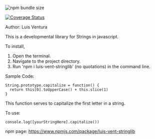 ![npm bundle size](https://img.shields.io/bundlephobia/min/luis-vent-stringlib)

[![Coverage Status](https://coveralls.io/repos/github/VenturingGuy/FEW-2-1-String-Lib/badge.svg?branch=master)](https://coveralls.io/github/VenturingGuy/FEW-2-1-String-Lib?branch=master)

Author: Luis Ventura

This is a developmental library for Strings in javascript.

To install,
  1. Open the terminal.
  2. Navigate to the project directory.
  3. Run 'npm i luis-vent-stringlib' (no quotations) in the command line.

Sample Code:
```
String.prototype.capitalize = function() {
  return this[0].toUpperCase() + this.slice(1)
}
```
This function serves to capitalize the first letter in a string.

To use:
```
console.log([yourStringHere].capitalize())
```

npm page: https://www.npmjs.com/package/luis-vent-stringlib
